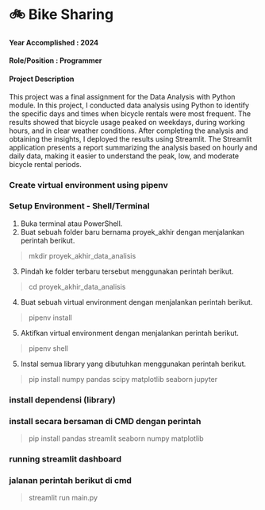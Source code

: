 # 🚲 Bike Sharing
#### Year Accomplished : 2024
#### Role/Position : Programmer
#### Project Description
This project was a final assignment for the Data Analysis with Python module. In this project, I conducted data analysis using Python to identify the specific days and times when bicycle rentals were most frequent. The results showed that bicycle usage peaked on weekdays, during working hours, and in clear weather conditions. After completing the analysis and obtaining the insights, I deployed the results using Streamlit. The Streamlit application presents a report summarizing the analysis based on hourly and daily data, making it easier to understand the peak, low, and moderate bicycle rental periods.

### Create virtual environment using pipenv
### Setup Environment - Shell/Terminal
1. Buka terminal atau PowerShell.
2. Buat sebuah folder baru bernama proyek_akhir dengan menjalankan perintah berikut.
> mkdir proyek_akhir_data_analisis
3. Pindah ke folder terbaru tersebut menggunakan perintah berikut.
> cd proyek_akhir_data_analisis
4. Buat sebuah virtual environment dengan menjalankan perintah berikut.
> pipenv install
5. Aktifkan virtual environment dengan menjalankan perintah berikut.
> pipenv shell
5. Instal semua library yang dibutuhkan menggunakan perintah berikut.
> pip install numpy pandas scipy matplotlib seaborn jupyter

### install dependensi (library)
### install secara bersaman di CMD dengan perintah
> pip install pandas streamlit seaborn numpy matplotlib

### running streamlit dashboard
### jalanan perintah berikut di cmd
> streamlit run main.py
